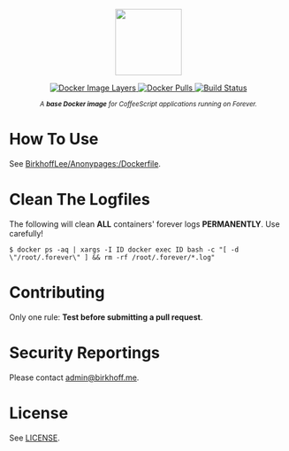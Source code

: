 <p align="center">
    <img src="https://rawgit.com/BirkhoffLee/coffeeforever/master/logo.svg"
         height="120">
</p>
<p align="center">
    <a href="https://microbadger.com/images/birkhofflee/coffeeforever">
        <img src="https://images.microbadger.com/badges/image/birkhofflee/coffeeforever.svg"
             alt="Docker Image Layers">
    </a>
    <a href="https://hub.docker.com/r/birkhofflee/coffeeforever">
        <img src="https://img.shields.io/docker/pulls/birkhofflee/coffeeforever.svg"
             alt="Docker Pulls">
    </a>
    <a href="https://drone.birkhoff.me/BirkhoffLee/coffeeforever">
        <img src="https://drone.birkhoff.me/api/badges/BirkhoffLee/coffeeforever/status.svg"
             alt="Build Status">
    </a>
</p>
<p align="center">
    <sup><i>A <strong>base Docker image</strong> for CoffeeScript applications running on Forever. </i></sup>
</p>

# How To Use 
See [BirkhoffLee/Anonypages:/Dockerfile](https://github.com/BirkhoffLee/AnonyPages/blob/master/Dockerfile). 

# Clean The Logfiles
The following will clean **ALL** containers' forever logs **PERMANENTLY**. Use carefully!
```
$ docker ps -aq | xargs -I ID docker exec ID bash -c "[ -d \"/root/.forever\" ] && rm -rf /root/.forever/*.log"
```

# Contributing
Only one rule: **Test before submitting a pull request**.

# Security Reportings
Please contact [admin@birkhoff.me](mailto:admin@birkhoff.me).

# License
See [LICENSE](LICENSE).
